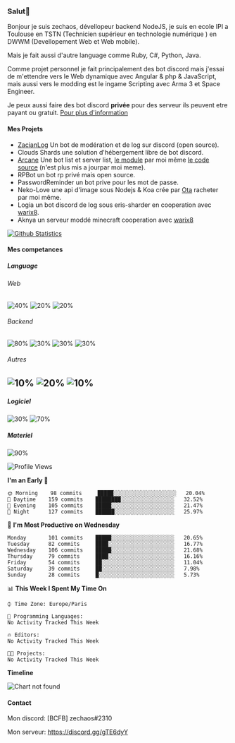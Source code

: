 ### Salut👋

Bonjour je suis zechaos, dévellopeur backend NodeJS, je suis en ecole IPI a Toulouse en TSTN (Technicien supérieur en technologie numérique ) en DWWM (Devellopement Web et Web mobile).

Mais je fait aussi d'autre language comme Ruby, C#, Python, Java.

Comme projet personnel je fait principalement des bot discord mais j'essai de m'ettendre vers le Web dynamique avec Angular & php & JavaScript, mais aussi vers le modding est le ingame Scripting avec Arma 3 et Space Engineer.

Je peux aussi faire des bot discord **privée** pour des serveur ils peuvent etre payant ou gratuit. [Pour plus d'information](https://github.com/zechaos031/zechaos031/blob/master/info/CustomBot.md)

#### Mes Projets
  - [ZacianLog](https://github.com/zechaos031/ZacianLogs) Un bot de modération et de log sur discord (open source).
  - Clouds Shards une solution d'hébergement libre de bot discord.
  - [Arcane](https://arcane-center.xyz/) Une bot list et server list, [le module](https://www.npmjs.com/package/abcapi) par moi même [le code source](https://github.com/Arcane-Bot-Center/abcAPI) (n'est plus mis a jourpar moi meme).
  - RPBot un bot rp privé mais open source.
  - PasswordReminder un bot prive pour les mot de passe.
  - Neko-Love une api d'image sous Nodejs & Koa crée par [Ota](https://github.com/Steven-Debande) racheter par moi même.
  - Logia un bot discord de log sous eris-sharder en cooperation avec [warix8](https://github.com/warix8).
  - Aknya un serveur moddé minecraft cooperation avec [warix8](https://github.com/warix8)



[![Github Statistics](https://github-readme-stats.vercel.app/api?username=zechaos031&theme=radical)](https://github.com/anuraghazra/github-readme-stats)


#### Mes competances

##### Language
###### Web
![40%](https://progress-bar.dev/40?title=JavaScript) ![20%](https://progress-bar.dev/20?title=HTML) ![20%](https://progress-bar.dev/20?title=CSS)

###### Backend
![80%](https://progress-bar.dev/80?title=NodeJS) ![30%](https://progress-bar.dev/30?title=TypeScript) ![30%](https://progress-bar.dev/30?title=Deno) ![30%](https://progress-bar.dev/30?title=CoffeeScript)


###### Autres
![10%](https://progress-bar.dev/10?title=Ruby) ![20%](https://progress-bar.dev/20?title=Python) ![10%](https://progress-bar.dev/10?title=C\#) 
--

##### Logiciel

![30%](https://progress-bar.dev/30?title=Linux) ![70%](https://progress-bar.dev/70?title=Windows)

##### Materiel

![90%](https://progress-bar.dev/90?title=Hardware)


<!--START_SECTION:waka-->
![Profile Views](http://img.shields.io/badge/Profile%20Views-8-blue)

**I'm an Early 🐤** 

```text
🌞 Morning    98 commits     █████░░░░░░░░░░░░░░░░░░░░   20.04% 
🌆 Daytime    159 commits    ████████░░░░░░░░░░░░░░░░░   32.52% 
🌃 Evening    105 commits    █████░░░░░░░░░░░░░░░░░░░░   21.47% 
🌙 Night      127 commits    ██████░░░░░░░░░░░░░░░░░░░   25.97%

```
📅 **I'm Most Productive on Wednesday** 

```text
Monday       101 commits    █████░░░░░░░░░░░░░░░░░░░░   20.65% 
Tuesday      82 commits     ████░░░░░░░░░░░░░░░░░░░░░   16.77% 
Wednesday    106 commits    █████░░░░░░░░░░░░░░░░░░░░   21.68% 
Thursday     79 commits     ████░░░░░░░░░░░░░░░░░░░░░   16.16% 
Friday       54 commits     ██░░░░░░░░░░░░░░░░░░░░░░░   11.04% 
Saturday     39 commits     ██░░░░░░░░░░░░░░░░░░░░░░░   7.98% 
Sunday       28 commits     █░░░░░░░░░░░░░░░░░░░░░░░░   5.73%

```


📊 **This Week I Spent My Time On** 

```text
⌚︎ Time Zone: Europe/Paris

💬 Programming Languages: 
No Activity Tracked This Week

🔥 Editors: 
No Activity Tracked This Week

🐱‍💻 Projects: 
No Activity Tracked This Week

```

**Timeline**

![Chart not found](https://github.com/zechaos031/zechaos031/blob/master/charts/bar_graph.png) 


<!--END_SECTION:waka-->

#### Contact
Mon discord: [BCFB] zechaos#2310

Mon serveur: https://discord.gg/gTE6dyY
